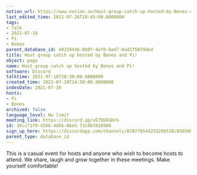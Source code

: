 ```yaml
---
notion_url: https://www.notion.so/Host-group-catch-up-hosted-by-Bones-and-Pi-16ccf1f945664dbb8be572c06f816988
last_edited_time: 2021-07-26T18:45:00.0000000
tags:
- Talk
- 2021-07-16
- Pi
- Bones
parent_database_id: e9339446-880f-4ef0-8ad7-8ad1f507dded
title: Host group catch up hosted by Bones and Pi!
object: page
name: Host group catch up hosted by Bones and Pi!
software: Discord
talktime: 2021-07-16T20:30:00.0000000
created_time: 2021-07-10T14:50:00.0000000
indexDate: 2021-07-16
hosts:
- Pi
- Bones
archived: false
language_level: No limit
meeting_link: https://discord.gg/vE7QUXGDnS
id: 16ccf1f9-4566-4dbb-8be5-72c06f816988
sign_up_here: https://discordapp.com/channels/830770544253206538/856580095464046620/863309109738078228
parent_type: database_id
---
```


This is a casual event for hosts and anyone who wish to become hosts to attend.  We share, laugh and grow together in these meetings.  Make yourself comfortable!






